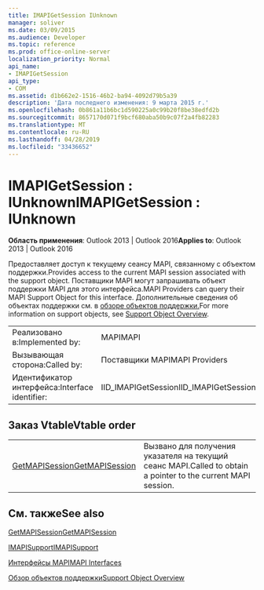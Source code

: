 ```yaml
---
title: IMAPIGetSession IUnknown
manager: soliver
ms.date: 03/09/2015
ms.audience: Developer
ms.topic: reference
ms.prod: office-online-server
localization_priority: Normal
api_name:
- IMAPIGetSession
api_type:
- COM
ms.assetid: d1b662e2-1516-46b2-ba94-4092d79b5a39
description: 'Дата последнего изменения: 9 марта 2015 г.'
ms.openlocfilehash: 0b861a11b6bc1d590225a0c99b20f8be38edfd2b
ms.sourcegitcommit: 8657170d071f9bcf680aba50b9c07f2a4fb82283
ms.translationtype: MT
ms.contentlocale: ru-RU
ms.lasthandoff: 04/28/2019
ms.locfileid: "33436652"
---
```

# <a name="imapigetsession--iunknown"></a><span data-ttu-id="11072-103">IMAPIGetSession : IUnknown</span><span class="sxs-lookup"><span data-stu-id="11072-103">IMAPIGetSession : IUnknown</span></span>

  
  
<span data-ttu-id="11072-104">**Область применения**: Outlook 2013 | Outlook 2016</span><span class="sxs-lookup"><span data-stu-id="11072-104">**Applies to**: Outlook 2013 | Outlook 2016</span></span> 
  
<span data-ttu-id="11072-105">Предоставляет доступ к текущему сеансу MAPI, связанному с объектом поддержки.</span><span class="sxs-lookup"><span data-stu-id="11072-105">Provides access to the current MAPI session associated with the support object.</span></span> <span data-ttu-id="11072-106">Поставщики MAPI могут запрашивать объект поддержки MAPI для этого интерфейса.</span><span class="sxs-lookup"><span data-stu-id="11072-106">MAPI Providers can query their MAPI Support Object for this interface.</span></span> <span data-ttu-id="11072-107">Дополнительные сведения об объектах поддержки см. в [обзоре объектов поддержки.](support-object-overview.md)</span><span class="sxs-lookup"><span data-stu-id="11072-107">For more information on support objects, see [Support Object Overview](support-object-overview.md).</span></span>
  
|||
|:-----|:-----|
|<span data-ttu-id="11072-108">Реализовано в:</span><span class="sxs-lookup"><span data-stu-id="11072-108">Implemented by:</span></span>  <br/> |<span data-ttu-id="11072-109">MAPI</span><span class="sxs-lookup"><span data-stu-id="11072-109">MAPI</span></span>  <br/> |
|<span data-ttu-id="11072-110">Вызывающая сторона:</span><span class="sxs-lookup"><span data-stu-id="11072-110">Called by:</span></span>  <br/> |<span data-ttu-id="11072-111">Поставщики MAPI</span><span class="sxs-lookup"><span data-stu-id="11072-111">MAPI Providers</span></span>  <br/> |
|<span data-ttu-id="11072-112">Идентификатор интерфейса:</span><span class="sxs-lookup"><span data-stu-id="11072-112">Interface identifier:</span></span>  <br/> |<span data-ttu-id="11072-113">IID_IMAPIGetSession</span><span class="sxs-lookup"><span data-stu-id="11072-113">IID_IMAPIGetSession</span></span>  <br/> |
   
## <a name="vtable-order"></a><span data-ttu-id="11072-114">Заказ Vtable</span><span class="sxs-lookup"><span data-stu-id="11072-114">Vtable order</span></span>

|||
|:-----|:-----|
|[<span data-ttu-id="11072-115">GetMAPISession</span><span class="sxs-lookup"><span data-stu-id="11072-115">GetMAPISession</span></span>](imapigetsession-getmapisession.md) <br/> |<span data-ttu-id="11072-116">Вызвано для получения указателя на текущий сеанс MAPI.</span><span class="sxs-lookup"><span data-stu-id="11072-116">Called to obtain a pointer to the current MAPI session.</span></span>  <br/> |
   
## <a name="see-also"></a><span data-ttu-id="11072-117">См. также</span><span class="sxs-lookup"><span data-stu-id="11072-117">See also</span></span>



[<span data-ttu-id="11072-118">GetMAPISession</span><span class="sxs-lookup"><span data-stu-id="11072-118">GetMAPISession</span></span>](imapigetsession-getmapisession.md)
  
[<span data-ttu-id="11072-119">IMAPISupport</span><span class="sxs-lookup"><span data-stu-id="11072-119">IMAPISupport</span></span>](imapisupportiunknown.md)


[<span data-ttu-id="11072-120">Интерфейсы MAPI</span><span class="sxs-lookup"><span data-stu-id="11072-120">MAPI Interfaces</span></span>](mapi-interfaces.md)
  
[<span data-ttu-id="11072-121">Обзор объектов поддержки</span><span class="sxs-lookup"><span data-stu-id="11072-121">Support Object Overview</span></span>](support-object-overview.md)


